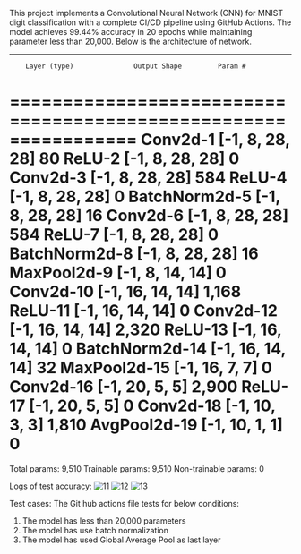 This project implements a Convolutional Neural Network (CNN) for MNIST digit classification with a complete CI/CD pipeline using GitHub Actions. The model achieves 99.44% accuracy in 20 epochs while maintaining parameter less than 20,000. Below is the architecture of network.

----------------------------------------------------------------
        Layer (type)               Output Shape         Param #
================================================================
            Conv2d-1            [-1, 8, 28, 28]              80
              ReLU-2            [-1, 8, 28, 28]               0
            Conv2d-3            [-1, 8, 28, 28]             584
              ReLU-4            [-1, 8, 28, 28]               0
       BatchNorm2d-5            [-1, 8, 28, 28]              16
            Conv2d-6            [-1, 8, 28, 28]             584
              ReLU-7            [-1, 8, 28, 28]               0
       BatchNorm2d-8            [-1, 8, 28, 28]              16
         MaxPool2d-9            [-1, 8, 14, 14]               0
           Conv2d-10           [-1, 16, 14, 14]           1,168
             ReLU-11           [-1, 16, 14, 14]               0
           Conv2d-12           [-1, 16, 14, 14]           2,320
             ReLU-13           [-1, 16, 14, 14]               0
      BatchNorm2d-14           [-1, 16, 14, 14]              32
        MaxPool2d-15             [-1, 16, 7, 7]               0
           Conv2d-16             [-1, 20, 5, 5]           2,900
             ReLU-17             [-1, 20, 5, 5]               0
           Conv2d-18             [-1, 10, 3, 3]           1,810
        AvgPool2d-19             [-1, 10, 1, 1]               0
================================================================
Total params: 9,510
Trainable params: 9,510
Non-trainable params: 0

Logs of test accuracy:
![11](https://github.com/user-attachments/assets/48db219c-f5de-4319-baf7-2c885a03b262)
![12](https://github.com/user-attachments/assets/c5e4ce10-a16b-4dca-b546-8469c741e9a9)
![13](https://github.com/user-attachments/assets/ed0125a9-adab-4b2d-9246-4c5e78f01846)

Test cases:
The Git hub actions file tests for below conditions:
1) The model has less than 20,000 parameters
2) The model has use batch normalization
3) The model has used Global Average Pool as last layer



